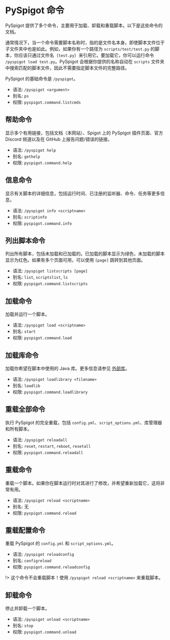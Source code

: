 # PySpigot 命令

PySpigot 提供了多个命令，主要用于加载、卸载和重载脚本。以下是这些命令的文档。

通常情况下，当一个命令需要脚本名称时，指的是文件名本身。即使脚本文件位于子文件夹中也是如此。例如，如果你有一个路径为 `scripts/test/test.py` 的脚本，你应该只通过文件名（`test.py`）来引用它。要加载它，你可以运行命令 `/pyspigot load test.py`。PySpigot 会根据你提供的名称自动在 `scripts` 文件夹中搜索匹配的脚本文件，因此不需要指定脚本文件的完整路径。

PySpigot 的基础命令是 `/pyspigot`。

- 语法: `/pyspigot <argument>`
- 别名: `ps`
- 权限: `pyspigot.command.listcmds`

## 帮助命令

显示多个有用链接，包括文档（本网站）、Spigot 上的 PySpigot 插件页面、官方 Discord 频道以及在 GitHub 上报告问题/错误的链接。

- 语法: `/pyspigot help`
- 别名: `gethelp`
- 权限: `pyspigot.command.help`

## 信息命令

显示有关脚本的详细信息，包括运行时间、已注册的监听器、命令、任务等更多信息。

- 语法: `/pyspigot info <scriptname>`
- 别名: `scriptinfo`
- 权限: `pyspigot.command.info`

## 列出脚本命令

列出所有脚本，包括未加载和已加载的。已加载的脚本显示为绿色，未加载的脚本显示为红色。如果有多个页面可用，可以使用 `[page]` 跳转到其他页面。

- 语法: `/pyspigot listscripts [page]`
- 别名: `list`, `scriptslist`, `ls`
- 权限: `pyspigot.command.listscripts`

## 加载命令

加载并运行一个脚本。

- 语法: `/pyspigot load <scriptname>`
- 别名: `start`
- 权限: `pyspigot.command.load`

## 加载库命令

加载你希望在脚本中使用的 Java 库。更多信息请参见 [外部库](librarymanager.md)。

- 语法: `/pyspigot loadlibrary <filename>`
- 别名: `loadlib`
- 权限: `pyspigot.command.loadlibrary`

## 重载全部命令

执行 PySpigot 的完全重载，包括 `config.yml`、`script_options.yml`、库管理器和所有脚本。

- 语法: `/pyspigot reloadall`
- 别名: `reset`, `restart`, `reboot`, `resetall`
- 权限: `pyspigot.command.reloadall`

## 重载命令

重载一个脚本。如果你在脚本运行时对其进行了修改，并希望重新加载它，这将非常有用。

- 语法: `/pyspigot reload <scriptname>`
- 别名: 无
- 权限: `pyspigot.command.reload`

## 重载配置命令

重载 PySpigot 的 `config.yml` 和 `script_options.yml`。

- 语法: `/pyspigot reloadconfig`
- 别名: `configreload`
- 权限: `pyspigot.command.reloadconfig`

!> 这个命令不会重载脚本！使用 `/pyspigot reload <scriptname>` 来重载脚本。

## 卸载命令

停止并卸载一个脚本。

- 语法: `/pyspigot unload <scriptname>`
- 别名: `stop`
- 权限: `pyspigot.command.unload`
